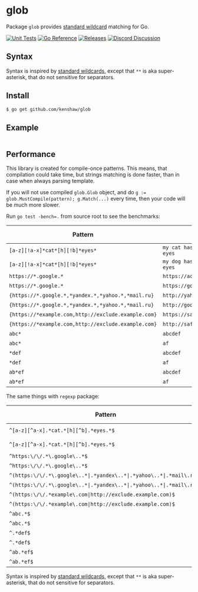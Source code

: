 # glob

Package `glob` provides [standard wildcard][wildcards] matching for Go.

[![Unit Tests][glob-ci-status]][glob-ci]
[![Go Reference][goref-glob-status]][goref-glob]
[![Releases][release-status]][Releases]
[![Discord Discussion][discord-status]][discord]

[glob-ci]: https://github.com/kenshaw/glob/actions/workflows/test.yml "Test CI"
[glob-ci-status]: https://github.com/kenshaw/glob/actions/workflows/test.yml/badge.svg "Test CI"
[goref-glob]: https://pkg.go.dev/github.com/kenshaw/glob "Go Reference"
[goref-glob-status]: https://pkg.go.dev/badge/github.com/kenshaw/glob.svg "Go Reference"
[release-status]: https://img.shields.io/github/v/release/kenshaw/glob?display_name=tag&sort=semver "Latest Release"
[discord]: https://discord.gg/WDWAgXwJqN "Discord Discussion"
[discord-status]: https://img.shields.io/discord/829150509658013727.svg?label=Discord&logo=Discord&colorB=7289da&style=flat-square "Discord Discussion"
[releases]: https://github.com/kenshaw/glob/releases "Releases"

## Syntax

Syntax is inspired by [standard wildcards][wildcards], except that `**` is aka
super-asterisk, that do not sensitive for separators.

## Install

```sh
$ go get github.com/kenshaw/glob
```

## Example

```go

```

## Performance

This library is created for compile-once patterns. This means, that compilation
could take time, but strings matching is done faster, than in case when always
parsing template.

If you will not use compiled `glob.Glob` object, and do `g :=
glob.MustCompile(pattern); g.Match(...)` every time, then your code will be
much more slower.

Run `go test -bench=.` from source root to see the benchmarks:

| Pattern                                             | Fixture                       | Match   | Speed (ns/op) |
| --------------------------------------------------- | ----------------------------- | ------- | ------------- |
| `[a-z][!a-x]*cat*[h][!b]*eyes*`                     | `my cat has very bright eyes` | `true`  | 432           |
| `[a-z][!a-x]*cat*[h][!b]*eyes*`                     | `my dog has very bright eyes` | `false` | 199           |
| `https://*.google.*`                                | `https://account.google.com`  | `true`  | 96            |
| `https://*.google.*`                                | `https://google.com`          | `false` | 66            |
| `{https://*.google.*,*yandex.*,*yahoo.*,*mail.ru}`  | `http://yahoo.com`            | `true`  | 163           |
| `{https://*.google.*,*yandex.*,*yahoo.*,*mail.ru}`  | `http://google.com`           | `false` | 197           |
| `{https://*example.com,http://exclude.example.com}` | `https://safe.example.com`    | `true`  | 22            |
| `{https://*example.com,http://exclude.example.com}` | `http://safe.example.com`     | `false` | 24            |
| `abc*`                                              | `abcdef`                      | `true`  | 8.15          |
| `abc*`                                              | `af`                          | `false` | 5.68          |
| `*def`                                              | `abcdef`                      | `true`  | 8.84          |
| `*def`                                              | `af`                          | `false` | 5.74          |
| `ab*ef`                                             | `abcdef`                      | `true`  | 15.2          |
| `ab*ef`                                             | `af`                          | `false` | 10.4          |

The same things with `regexp` package:

| Pattern                                                               | Fixture                       | Match   | Speed (ns/op) |
| --------------------------------------------------------------------- | ----------------------------- | ------- | ------------- |
| `^[a-z][^a-x].*cat.*[h][^b].*eyes.*$`                                 | `my cat has very bright eyes` | `true`  | 2553          |
| `^[a-z][^a-x].*cat.*[h][^b].*eyes.*$`                                 | `my dog has very bright eyes` | `false` | 1383          |
| `^https:\/\/.*\.google\..*$`                                          | `https://account.google.com`  | `true`  | 1205          |
| `^https:\/\/.*\.google\..*$`                                          | `https://google.com`          | `false` | 767           |
| `^(https:\/\/.*\.google\..*\|.*yandex\..*\|.*yahoo\..*\|.*mail\.ru)$` | `http://yahoo.com`            | `true`  | 1435          |
| `^(https:\/\/.*\.google\..*\|.*yandex\..*\|.*yahoo\..*\|.*mail\.ru)$` | `http://google.com`           | `false` | 1674          |
| `^(https:\/\/.*example\.com\|http://exclude.example.com)$`            | `https://safe.example.com`    | `true`  | 1039          |
| `^(https:\/\/.*example\.com\|http://exclude.example.com)$`            | `http://safe.example.com`     | `false` | 272           |
| `^abc.*$`                                                             | `abcdef`                      | `true`  | 237           |
| `^abc.*$`                                                             | `af`                          | `false` | 100           |
| `^.*def$`                                                             | `abcdef`                      | `true`  | 464           |
| `^.*def$`                                                             | `af`                          | `false` | 265           |
| `^ab.*ef$`                                                            | `abcdef`                      | `true`  | 375           |
| `^ab.*ef$`                                                            | `af`                          | `false` | 145           |

Syntax is inspired by [standard wildcards][wildcards], except that `**` is aka
super-asterisk, that do not sensitive for separators.

[wildcards]: http://tldp.org/LDP/GNU-Linux-Tools-Summary/html/x11655.htm
